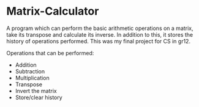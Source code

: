 # Matrix-Calculator
A program which can perform the basic arithmetic operations on a matrix, take its transpose and calculate its inverse. In addition to this, it stores the history of operations performed. This was my final project for CS in gr12.

Operations that can be performed:
<ul>
<li>Addition</li>
<li>Subtraction</li>
<li>Multiplication</li>
<li>Transpose</li>
<li>Invert the matrix</li>
<li>Store/clear history</li>
</ul>
